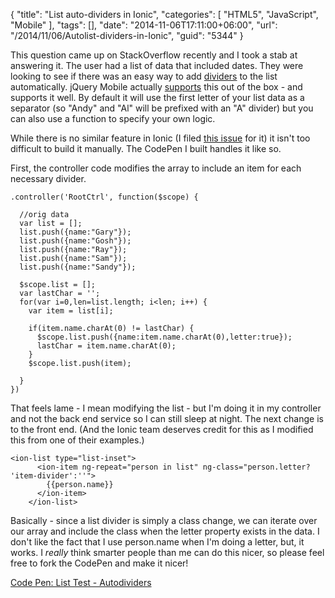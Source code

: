 {
	"title": "List auto-dividers in Ionic",
	"categories": [
		"HTML5",
		"JavaScript",
		"Mobile"
	],
	"tags": [],
	"date": "2014-11-06T17:11:00+06:00",
	"url": "/2014/11/06/Autolist-dividers-in-Ionic",
	"guid": "5344"
}

<p>
This question came up on StackOverflow recently and I took a stab at answering it. The user had a list of data that included dates. They were looking to see if there was an easy way to add <a href="http://ionicframework.com/docs/components/#item-dividers">dividers</a> to the list automatically. jQuery Mobile actually <a href="http://api.jquerymobile.com/listview/#option-autodividers">supports</a> this out of the box - and supports it well. By default it will use the first letter of your list data as a separator (so "Andy" and "Al" will be prefixed with an "A" divider) but you can also use a function to specify your own logic.
</p>
<!--more-->
<p>
While there is no similar feature in Ionic (I filed <a href="https://github.com/driftyco/ionic/issues/2484">this issue</a> for it) it isn't too difficult to build it manually. The CodePen I built handles it like so.
</p>

<p>
First, the controller code modifies the array to include an item for each necessary divider.
</p>

<pre><code class="language-javascript">.controller('RootCtrl', function($scope) {

  //orig data
  var list = [];
  list.push({name:"Gary"});
  list.push({name:"Gosh"});
  list.push({name:"Ray"});
  list.push({name:"Sam"});
  list.push({name:"Sandy"});

  $scope.list = [];
  var lastChar = '';
  for(var i=0,len=list.length; i&lt;len; i++) {
    var item = list[i];

    if(item.name.charAt(0) != lastChar) {
      $scope.list.push({name:item.name.charAt(0),letter:true});
      lastChar = item.name.charAt(0);
    }
    $scope.list.push(item);
    
  }
})
</code></pre>

<p>
That feels lame - I mean modifying the list - but I'm doing it in my controller and not the back end service so I can still sleep at night. The next change is to the front end. (And the Ionic team deserves credit for this as I modified this from one of their examples.)
</p>

<pre><code class="language-markup">&lt;ion-list type=&quot;list-inset&quot;&gt;
      &lt;ion-item ng-repeat=&quot;person in list&quot; ng-class=&quot;person.letter? &#x27;item-divider&#x27;:&#x27;&#x27;&quot;&gt;
        {{person.name}}
      &lt;&#x2F;ion-item&gt;
    &lt;&#x2F;ion-list&gt;</code></pre>

<p>
Basically - since a list divider is simply a class change, we can iterate over our array and include the class when the letter property exists in the data. I don't like the fact that I use person.name when I'm doing a letter, but, it works. I <i>really</i> think smarter people than me can do this nicer, so please feel free to fork the CodePen and make it nicer!
</p>

<p>
<a href="http://codepen.io/cfjedimaster/pen/HqrBf">Code Pen: List Test - Autodividers</a>
</p>